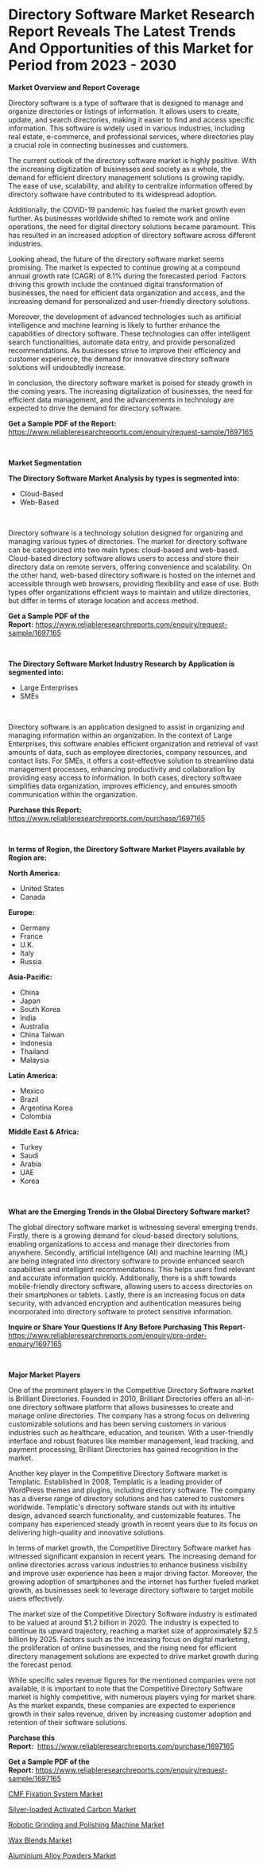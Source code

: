<p><h1>Directory Software Market Research Report Reveals The Latest Trends And Opportunities of this Market for Period from 2023 - 2030</h1></p><p><strong>Market Overview and Report Coverage</strong></p>
<p><p>Directory software is a type of software that is designed to manage and organize directories or listings of information. It allows users to create, update, and search directories, making it easier to find and access specific information. This software is widely used in various industries, including real estate, e-commerce, and professional services, where directories play a crucial role in connecting businesses and customers.</p><p>The current outlook of the directory software market is highly positive. With the increasing digitization of businesses and society as a whole, the demand for efficient directory management solutions is growing rapidly. The ease of use, scalability, and ability to centralize information offered by directory software have contributed to its widespread adoption.</p><p>Additionally, the COVID-19 pandemic has fueled the market growth even further. As businesses worldwide shifted to remote work and online operations, the need for digital directory solutions became paramount. This has resulted in an increased adoption of directory software across different industries.</p><p>Looking ahead, the future of the directory software market seems promising. The market is expected to continue growing at a compound annual growth rate (CAGR) of 8.1% during the forecasted period. Factors driving this growth include the continued digital transformation of businesses, the need for efficient data organization and access, and the increasing demand for personalized and user-friendly directory solutions.</p><p>Moreover, the development of advanced technologies such as artificial intelligence and machine learning is likely to further enhance the capabilities of directory software. These technologies can offer intelligent search functionalities, automate data entry, and provide personalized recommendations. As businesses strive to improve their efficiency and customer experience, the demand for innovative directory software solutions will undoubtedly increase.</p><p>In conclusion, the directory software market is poised for steady growth in the coming years. The increasing digitalization of businesses, the need for efficient data management, and the advancements in technology are expected to drive the demand for directory software.</p></p>
<p><strong>Get a Sample PDF of the Report:</strong> <a href="https://www.reliableresearchreports.com/enquiry/request-sample/1697165">https://www.reliableresearchreports.com/enquiry/request-sample/1697165</a></p>
<p>&nbsp;</p>
<p><strong>Market Segmentation</strong></p>
<p><strong>The Directory Software Market Analysis by types is segmented into:</strong></p>
<p><ul><li>Cloud-Based</li><li>Web-Based</li></ul></p>
<p>&nbsp;</p>
<p><p>Directory software is a technology solution designed for organizing and managing various types of directories. The market for directory software can be categorized into two main types: cloud-based and web-based. Cloud-based directory software allows users to access and store their directory data on remote servers, offering convenience and scalability. On the other hand, web-based directory software is hosted on the internet and accessible through web browsers, providing flexibility and ease of use. Both types offer organizations efficient ways to maintain and utilize directories, but differ in terms of storage location and access method.</p></p>
<p><strong>Get a Sample PDF of the Report:</strong>&nbsp;<a href="https://www.reliableresearchreports.com/enquiry/request-sample/1697165">https://www.reliableresearchreports.com/enquiry/request-sample/1697165</a></p>
<p>&nbsp;</p>
<p><strong>The Directory Software Market Industry Research by Application is segmented into:</strong></p>
<p><ul><li>Large Enterprises</li><li>SMEs</li></ul></p>
<p>&nbsp;</p>
<p><p>Directory software is an application designed to assist in organizing and managing information within an organization. In the context of Large Enterprises, this software enables efficient organization and retrieval of vast amounts of data, such as employee directories, company resources, and contact lists. For SMEs, it offers a cost-effective solution to streamline data management processes, enhancing productivity and collaboration by providing easy access to information. In both cases, directory software simplifies data organization, improves efficiency, and ensures smooth communication within the organization.</p></p>
<p><strong>Purchase this Report:</strong>&nbsp; <a href="https://www.reliableresearchreports.com/purchase/1697165">https://www.reliableresearchreports.com/purchase/1697165</a></p>
<p>&nbsp;</p>
<p><strong>In terms of Region, the Directory Software Market Players available by Region are:</strong></p>
<p>
    <p> <strong> North America: </strong>
        <ul>
            <li>United States</li>
            <li>Canada</li>
        </ul>
        </p> 
    <p> <strong> Europe: </strong>
        <ul>
            <li>Germany</li>
            <li>France</li>
            <li>U.K.</li>
            <li>Italy</li>
            <li>Russia</li>
        </ul>
        </p> 
    <p> <strong> Asia-Pacific: </strong>
        <ul>
            <li>China</li>
            <li>Japan</li>
            <li>South Korea</li>
            <li>India</li>
            <li>Australia</li>
            <li>China Taiwan</li>
            <li>Indonesia</li>
            <li>Thailand</li>
            <li>Malaysia</li>
        </ul>
        </p> 
    <p> <strong> Latin America: </strong>
        <ul>
            <li>Mexico</li>
            <li>Brazil</li>
            <li>Argentina Korea</li>
            <li>Colombia</li>
        </ul>
        </p> 
    <p> <strong> Middle East & Africa: </strong>
        <ul>
            <li>Turkey</li>
            <li>Saudi</li>
            <li>Arabia</li>
            <li>UAE</li>
            <li>Korea</li>
        </ul>
    </p>
    </p>
<p>&nbsp;</p>
<p><strong>What are the Emerging Trends in the Global Directory Software market?</strong></p>
<p><p>The global directory software market is witnessing several emerging trends. Firstly, there is a growing demand for cloud-based directory solutions, enabling organizations to access and manage their directories from anywhere. Secondly, artificial intelligence (AI) and machine learning (ML) are being integrated into directory software to provide enhanced search capabilities and intelligent recommendations. This helps users find relevant and accurate information quickly. Additionally, there is a shift towards mobile-friendly directory software, allowing users to access directories on their smartphones or tablets. Lastly, there is an increasing focus on data security, with advanced encryption and authentication measures being incorporated into directory software to protect sensitive information.</p></p>
<p><strong>Inquire or Share Your Questions If Any Before Purchasing This Report</strong>- <a href="https://www.reliableresearchreports.com/enquiry/pre-order-enquiry/1697165">https://www.reliableresearchreports.com/enquiry/pre-order-enquiry/1697165</a></p>
<p>&nbsp;</p>
<p><strong>Major Market Players</strong></p>
<p><p>One of the prominent players in the Competitive Directory Software market is Brilliant Directories. Founded in 2010, Brilliant Directories offers an all-in-one directory software platform that allows businesses to create and manage online directories. The company has a strong focus on delivering customizable solutions and has been serving customers in various industries such as healthcare, education, and tourism. With a user-friendly interface and robust features like member management, lead tracking, and payment processing, Brilliant Directories has gained recognition in the market.</p><p>Another key player in the Competitive Directory Software market is Templatic. Established in 2008, Templatic is a leading provider of WordPress themes and plugins, including directory software. The company has a diverse range of directory solutions and has catered to customers worldwide. Templatic's directory software stands out with its intuitive design, advanced search functionality, and customizable features. The company has experienced steady growth in recent years due to its focus on delivering high-quality and innovative solutions.</p><p>In terms of market growth, the Competitive Directory Software market has witnessed significant expansion in recent years. The increasing demand for online directories across various industries to enhance business visibility and improve user experience has been a major driving factor. Moreover, the growing adoption of smartphones and the internet has further fueled market growth, as businesses seek to leverage directory software to target mobile users effectively.</p><p>The market size of the Competitive Directory Software industry is estimated to be valued at around $1.2 billion in 2020. The industry is expected to continue its upward trajectory, reaching a market size of approximately $2.5 billion by 2025. Factors such as the increasing focus on digital marketing, the proliferation of online businesses, and the rising need for efficient directory management solutions are expected to drive market growth during the forecast period.</p><p>While specific sales revenue figures for the mentioned companies were not available, it is important to note that the Competitive Directory Software market is highly competitive, with numerous players vying for market share. As the market expands, these companies are expected to experience growth in their sales revenue, driven by increasing customer adoption and retention of their software solutions.</p></p>
<p><strong>Purchase this Report:</strong>&nbsp;&nbsp;<a href="https://www.reliableresearchreports.com/purchase/1697165">https://www.reliableresearchreports.com/purchase/1697165</a></p>
<p></p>
<p><strong>Get a Sample PDF of the Report:</strong>&nbsp;<a href="https://www.reliableresearchreports.com/enquiry/request-sample/1697165">https://www.reliableresearchreports.com/enquiry/request-sample/1697165</a></p>
<p><p><a href="https://www.linkedin.com/pulse/cmf-fixation-system-market-size-share-amp-trends-analysis-hdodc/">CMF Fixation System Market</a></p><p><a href="https://www.linkedin.com/pulse/decoding-silver-loaded-activated-carbon-market-deep/">Silver-loaded Activated Carbon Market</a></p><p><a href="https://www.linkedin.com/pulse/robotic-grinding-polishing-machine-market-size-growth/">Robotic Grinding and Polishing Machine Market</a></p><p><a href="https://medium.com/@maryg156987/wax-blends-market-report-reveals-the-latest-trends-and-growth-opportunities-of-this-market-9b1cf00a0ea5">Wax Blends Market</a></p><p><a href="https://medium.com/@nathanl41025/aluminium-alloy-powders-market-trends-forecast-and-competitive-analysis-to-2030-55fa94eb530b">Aluminium Alloy Powders Market</a></p></p>